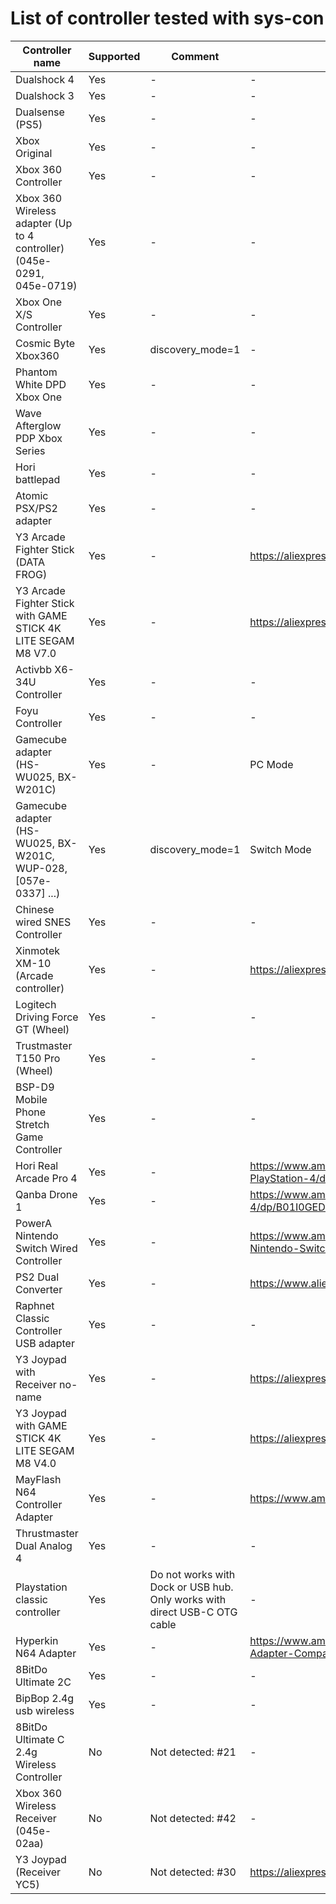 # List of controller tested with sys-con
| Controller name         | Supported | Comment | Link |
|-------------------------|-----------|---------|------|
| Dualshock 4 | Yes | - | - |
| Dualshock 3 | Yes | - | - |
| Dualsense (PS5) | Yes | - | - |
| Xbox Original | Yes | - | - |
| Xbox 360 Controller | Yes | - | - |
| Xbox 360 Wireless adapter (Up to 4 controller) (045e-0291, 045e-0719) | Yes | - | - |
| Xbox One X/S Controller | Yes | - | - |
| Cosmic Byte Xbox360 | Yes | discovery_mode=1 | - |
| Phantom White DPD Xbox One | Yes | - | - |
| Wave Afterglow PDP Xbox Series | Yes | - | - |
| Hori battlepad | Yes | - | - |
| Atomic PSX/PS2 adapter | Yes | - | - |
| Y3 Arcade Fighter Stick (DATA FROG)  | Yes | - | https://aliexpress.com/item/1005006369969745.html |
| Y3 Arcade Fighter Stick with GAME STICK 4K LITE SEGAM M8 V7.0 | Yes | - | https://aliexpress.com/item/1005006369969745.html |
| Activbb X6-34U Controller | Yes | - | - |
| Foyu Controller | Yes | - | - |
| Gamecube adapter (HS-WU025, BX-W201C)  | Yes | - | PC Mode |
| Gamecube adapter (HS-WU025, BX-W201C, WUP-028, [057e-0337] ...)  | Yes | discovery_mode=1 | Switch Mode |
| Chinese wired SNES Controller | Yes | - | - |
| Xinmotek XM-10 (Arcade controller) | Yes | - | https://aliexpress.com/item/32785870354.html |
| Logitech Driving Force GT (Wheel) | Yes | - | - |
| Trustmaster T150 Pro (Wheel) | Yes | - | - |
| BSP-D9 Mobile Phone Stretch Game Controller | Yes | - | - |
| Hori Real Arcade Pro 4 | Yes | - | https://www.amazon.com/HORI-Real-Arcade-Pro-PlayStation-4/dp/B00SULMRI4 |
| Qanba Drone 1 | Yes | - | https://www.amazon.com/Qanba-Drone-PlayStation-4/dp/B01I0GEDEY |
| PowerA Nintendo Switch Wired Controller | Yes | - | https://www.amazon.com/PowerA-Wired-Controller-Nintendo-Switch-Black/dp/B07PDJ45BT |
| PS2 Dual Converter | Yes | - | https://www.aliexpress.com/item/4000662529384.html |
| Raphnet Classic Controller USB adapter | Yes | - | - |
| Y3 Joypad with Receiver no-name | Yes | - | https://aliexpress.com/item/1005002359869263.html |
| Y3 Joypad with GAME STICK 4K LITE SEGAM M8 V4.0 | Yes | - | https://aliexpress.com/item/1005002359869263.html |
| MayFlash N64 Controller Adapter| Yes | - | https://www.amazon.com/dp/B002B9FIUU |
| Thrustmaster Dual Analog 4 | Yes | - | - |
| Playstation classic controller | Yes | Do not works with Dock or USB hub. Only works with direct USB-C OTG cable | - |
| Hyperkin N64 Adapter | Yes | - | https://www.amazon.com.au/Hyperkin-Controller-Adapter-Compatible-Nintendo/dp/B082N7K8QS |
| 8BitDo Ultimate 2C | Yes | - | - |
| BipBop 2.4g usb wireless | Yes | - | - |
| 8BitDo Ultimate C 2.4g Wireless Controller  | No | Not detected: #21 | - |
| Xbox 360 Wireless Receiver (045e-02aa) | No | Not detected: #42 | - |
| Y3 Joypad (Receiver YC5)| No | Not detected: #30 | https://aliexpress.com/item/1005005458136372.html |
